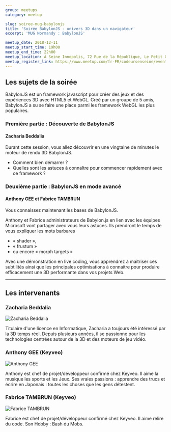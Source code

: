 ```yaml
---
group: meetups
category: meetup

slug: soiree-mug-babylonjs
title: 'Soirée BabylonJS - univers 3D dans un navigateur'
excerpt: 'MUG Normandy : BabylonJS'

meetup_date: 2018-12-11
meetup_start_time: 19h00
meetup_end_time: 22h00
meetup_location: À Seine Innopolis, 72 Rue de la République, Le Petit Quevilly
meetup_register_link: https://www.meetup.com/fr-FR/codeursenseine/events/256838591/
---
```


## Les sujets de la soirée

BabylonJS est un framework javascript pour créer des jeux et des expériences 3D avec HTML5 et WebGL.
Créé par un groupe de 5 amis, BabylonJS a su se faire une place parmi les framework WebGL les plus populaires.

### Première partie : Découverte de BabylonJS

#### Zacharia Beddalia

Durant cette session, vous allez découvrir en une vingtaine de minutes le moteur de rendu 3D BabylonJS.

- Comment bien démarrer ?
- Quelles sont les astuces à connaître pour commencer rapidement avec ce framework ?

### Deuxième partie : BabylonJS en mode avancé

#### Anthony GEE et Fabrice TAMBRUN

Vous connaissez maintenant les bases de BabylonJS.

Anthony et Fabrice administrateurs de Babylon.js en lien avec les équipes Microsoft vont partager avec vous leurs astuces.
Ils prendront le temps de vous expliquer les mots barbares

- « shader »,
- « frustum »
- ou encore « morph targets »

Avec une démonstration en live coding, vous apprendrez à maitriser ces subtilités ainsi que les principales optimisations à connaitre pour produire efficacement une 3D performante dans vos projets Web.

---

## Les intervenants

### Zacharia Beddalia

![Zacharia Beddalia](/images/meetups/speakers/ZachariaBeddalia-200x200.jpg)

Titulaire d'une licence en Informatique, Zacharia a toujours été intéressé par la 3D temps réel. Depuis plusieurs années, il se passionne pour les technologies centrées autour de la 3D et des moteurs de jeu vidéo.

### Anthony GEE (Keyveo)

![Anthony GEE](/images/meetups/speakers/AnthonyGEE-200x200.jpg)

Anthony est chef de projet/développeur confirmé chez Keyveo.
Il aime la musique les sports et les Jeux. Ses vraies passions : apprendre des trucs et écrire en Japonais : toutes les choses que les gens détestent.

### Fabrice TAMBRUN (Keyveo)

![Fabrice TAMBRUN](/images/meetups/speakers/FabriceTAMBRUN-200x200.jpg)

Fabrice est chef de projet/développeur confirmé chez Keyveo. Il aime relire du code. Son Hobby : Bash du Mobs.
